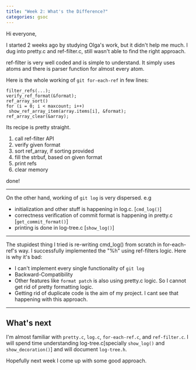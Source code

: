 ```yaml
---
title: "Week 2: What's the Difference?"
categories: gsoc
---
```


Hi everyone,

I started 2 weeks ago by studying Olga's work, but it didn't help me much. I dug into pretty.c and ref-filter.c, still wasn't able to find the right approach.

ref-filter is very well coded and is simple to understand. It simply uses atoms and there is parser function for almost every atom.

Here is the whole working of `git for-each-ref` in few lines:

```
filter_refs(...);
verify_ref_format(&format);
ref_array_sort()
for (i = 0; i < maxcount; i++)
 show_ref_array_item(array.items[i], &format);
ref_array_clear(&array);
```
Its recipe is pretty straight. 
1. call ref-filter API
2. verify given format
3. sort ref_array, if sorting provided
4. fill the strbuf, based on given format 
5. print refs
6. clear memory

done!

---

On the other hand, working of `git log` is very dispersed. e.g

- initialization and other stuff is happening in log.c. [`cmd_log()`]
- correctness verification of commit format is happening in pretty.c [`get_commit_format()`]
- printing is done in log-tree.c [`show_log()`]

---

The stupidest thing I tried is re-writing cmd_log() from scratch in for-each-ref's way. I successfully implemented the "%h" using ref-filters logic.
Here is why it's bad:
- I can't implement every single functionality of `git log`
- Backward-Compatibility
- Other features like `format patch` is also using pretty.c logic. So I cannot get rid of pretty formatting logic.
- Getting rid of duplicate code is the aim of my project. I cant see that happening with this approach.

---

## What's next

I'm almost familiar with `pretty.c`, `log.c`, `for-each-ref.c`, and `ref-filter.c`. I will spend time understanding log-tree.c[specially `show_log()` and `show_decoration()`] and will document `log-tree.h`.

Hopefully next week I come up with some good approach.

